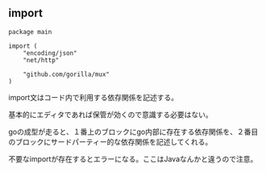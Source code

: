 ## import

```
package main

import (
	"encoding/json"
	"net/http"

	"github.com/gorilla/mux"
)

```

import文はコード内で利用する依存関係を記述する。

基本的にエディタであれば保管が効くので意識する必要はない。

goの成型が走ると、１番上のブロックにgo内部に存在する依存関係を、２番目のブロックにサードパーティー的な依存関係を記述してくれる。

不要なimportが存在するとエラーになる。ここはJavaなんかと違うので注意。
